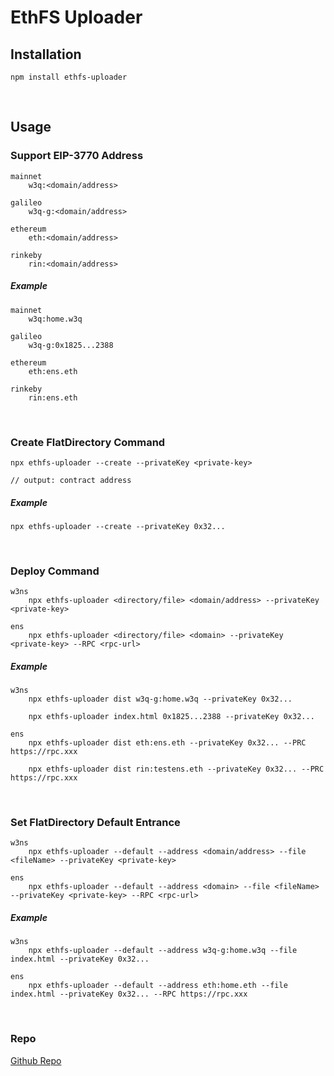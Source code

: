 # EthFS Uploader

## Installation
```
npm install ethfs-uploader
```
<br/>

## Usage
### Support EIP-3770 Address
```
mainnet 
    w3q:<domain/address>

galileo
    w3q-g:<domain/address>

ethereum
    eth:<domain/address>

rinkeby
    rin:<domain/address>
```
##### Example
```
mainnet
    w3q:home.w3q

galileo
    w3q-g:0x1825...2388

ethereum
    eth:ens.eth

rinkeby
    rin:ens.eth
```
<br/>



### Create FlatDirectory Command
```
npx ethfs-uploader --create --privateKey <private-key>

// output: contract address 
```
##### Example
```
npx ethfs-uploader --create --privateKey 0x32...
```
<br/>



### Deploy Command
```
w3ns
    npx ethfs-uploader <directory/file> <domain/address> --privateKey <private-key>

ens
    npx ethfs-uploader <directory/file> <domain> --privateKey <private-key> --RPC <rpc-url>
```
##### Example
```
w3ns
    npx ethfs-uploader dist w3q-g:home.w3q --privateKey 0x32...

    npx ethfs-uploader index.html 0x1825...2388 --privateKey 0x32...

ens
    npx ethfs-uploader dist eth:ens.eth --privateKey 0x32... --PRC https://rpc.xxx

    npx ethfs-uploader dist rin:testens.eth --privateKey 0x32... --PRC https://rpc.xxx
```
<br/>


### Set FlatDirectory Default Entrance
```
w3ns
    npx ethfs-uploader --default --address <domain/address> --file <fileName> --privateKey <private-key>

ens
    npx ethfs-uploader --default --address <domain> --file <fileName> --privateKey <private-key> --RPC <rpc-url>
```
##### Example
```
w3ns
    npx ethfs-uploader --default --address w3q-g:home.w3q --file index.html --privateKey 0x32...

ens
    npx ethfs-uploader --default --address eth:home.eth --file index.html --privateKey 0x32... --RPC https://rpc.xxx
```
<br/>

### Repo
[Github Repo](https://github.com/QuarkChain/ethfs-uploader)

